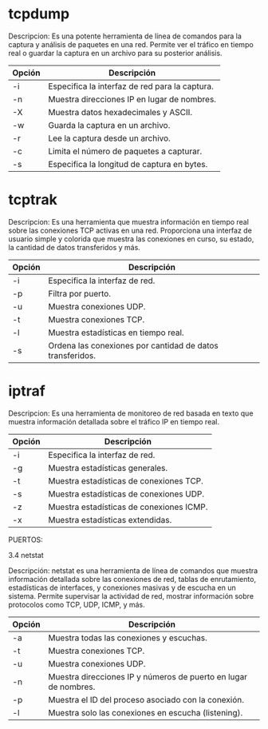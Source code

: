 # tcpdump

Descripcion: Es una potente herramienta de línea de comandos para la captura y análisis de paquetes en una red. Permite ver el tráfico en tiempo real o guardar la captura en un archivo para su posterior análisis.

| Opción | Descripción                                   |
|--------|-----------------------------------------------|
| -i     | Especifica la interfaz de red para la captura. |
| -n     | Muestra direcciones IP en lugar de nombres.    |
| -X     | Muestra datos hexadecimales y ASCII.           |
| -w     | Guarda la captura en un archivo.               |
| -r     | Lee la captura desde un archivo.               |
| -c     | Limita el número de paquetes a capturar.       |
| -s     | Especifica la longitud de captura en bytes.   |


# tcptrak

Descripcion: Es una herramienta que muestra información en tiempo real sobre las conexiones TCP activas en una red. Proporciona una interfaz de usuario simple y colorida que muestra las conexiones en curso, su estado, la cantidad de datos transferidos y más.

| Opción | Descripción                   |
|--------|-------------------------------|
| -i     | Especifica la interfaz de red. |
| -p     | Filtra por puerto.             |
| -u     | Muestra conexiones UDP.        |
| -t     | Muestra conexiones TCP.        |
| -l     | Muestra estadísticas en tiempo real. |
| -s     | Ordena las conexiones por cantidad de datos transferidos. |


# iptraf

Descripcion: Es una herramienta de monitoreo de red basada en texto que muestra información detallada sobre el tráfico IP en tiempo real.

| Opción | Descripción                          |
|--------|--------------------------------------|
| -i     | Especifica la interfaz de red.       |
| -g     | Muestra estadísticas generales.      |
| -t     | Muestra estadísticas de conexiones TCP. |
| -s     | Muestra estadísticas de conexiones UDP. |
| -z     | Muestra estadísticas de conexiones ICMP.|
| -x     | Muestra estadísticas extendidas.     |


PUERTOS:

3.4 netstat

Descripción: netstat es una herramienta de línea de comandos que muestra información detallada sobre las conexiones de red, tablas de enrutamiento, estadísticas de interfaces, y conexiones masivas y de escucha en un sistema. Permite supervisar la actividad de red, mostrar información sobre protocolos como TCP, UDP, ICMP, y más.

| Opción | Descripción                   |
|--------|-------------------------------|
| -a     | Muestra todas las conexiones y escuchas. |
| -t     | Muestra conexiones TCP.        |
| -u     | Muestra conexiones UDP.        |
| -n     | Muestra direcciones IP y números de puerto en lugar de nombres. |
| -p     | Muestra el ID del proceso asociado con la conexión. |
| -l     | Muestra solo las conexiones en escucha (listening). |



